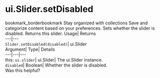  
#  ui.Slider.setDisabled 
bookmark_borderbookmark Stay organized with collections  Save and categorize content based on your preferences.
Sets whether the slider is disabled. 
Returns this slider.
Usage| Returns  
---|---  
`Slider.setDisabled(disabled)`| ui.Slider  
Argument| Type| Details  
---|---|---  
this: `ui.slider`| ui.Slider| The ui.Slider instance.  
`disabled`| Boolean| Whether the slider is disabled.  
Was this helpful?
